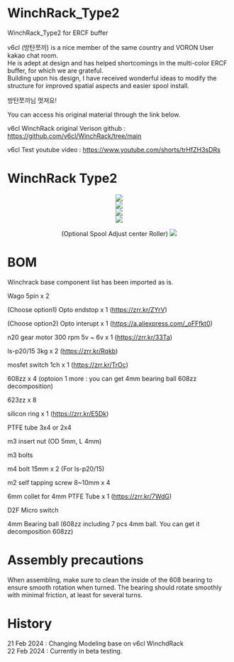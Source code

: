 # WinchRack_Type2
WinchRack_Type2 for ERCF buffer 



v6cl (방탄쪼끼) is a nice member of the same country and VORON User kakao chat room. <br>
He is adept at design and has helped shortcomings in the multi-color ERCF buffer, for which we are grateful. <br>
Building upon his design, I have received wonderful ideas to modify the structure for improved spatial aspects and easier spool install.

방탄쪼끼님 멋져요!


You can access his original material through the link below.<br>

v6cl WinchRack original Verison github : https://github.com/v6cl/WinchRack/tree/main

v6cl Test youtube video : https://www.youtube.com/shorts/trHfZH3sDRs



# WinchRack Type2 

<div align="center">
	<img src="https://github.com/pure100kim/WinchRack_Type2/blob/main/Photos/WinchRack_Type2_01.png" /><br>
	<img src="https://github.com/pure100kim/WinchRack_Type2/blob/main/Photos/WinchRack_Type2_02.png" /><br>
	<img src="https://github.com/pure100kim/WinchRack_Type2/blob/main/Photos/WinchRack_Type2_03.png" /><br>
 	<img src="https://github.com/pure100kim/WinchRack_Type2/blob/main/Photos/WinchRack_Type2_04.png" /><br>

(Optional Spool Adjust center Roller)
  	<img src="https://github.com/pure100kim/WinchRack_Type2/blob/main/Photos/WinchRack_Type2_05.png" /><br>
</div>


# BOM
Winchrack base component list has been imported as is.<br>

Wago 5pin x 2

(Choose option1) Opto endstop x 1 (https://zrr.kr/ZYrV)

(Choose option2) Opto interupt x 1 (https://a.aliexpress.com/_oFFfkt0)

n20 gear motor 300 rpm 5v ~ 6v x 1 (https://zrr.kr/33Ta)

ls-p20/15 3kg x 2 (https://zrr.kr/Rqkb)

mosfet switch 1ch x 1 (https://zrr.kr/TrOc)

608zz x 4 (optoion 1 more : you can get 4mm bearing ball 608zz decomposition)

623zz x 8

silicon ring x 1 (https://zrr.kr/E5Dk)

PTFE tube 3x4 or 2x4

m3 insert nut (OD 5mm, L 4mm)

m3 bolts

m4 bolt 15mm x 2 (For ls-p20/15)

m2 self tapping screw 8~10mm x 4

6mm collet for 4mm PTFE Tube x 1 (https://zrr.kr/7WdG)

D2F Micro switch

4mm Bearing ball (608zz including 7 pcs 4mm ball. You can get it decomposition 608zz) 


# Assembly precautions
When assembling, make sure to clean the inside of the 608 bearing to ensure smooth rotation when turned.
The bearing should rotate smoothly with minimal friction, at least for several turns.


# History <br>
21 Feb 2024 : Changing Modeling base on v6cl WinchdRack <br>
22 Feb 2024 : Currently in beta testing. <br>



